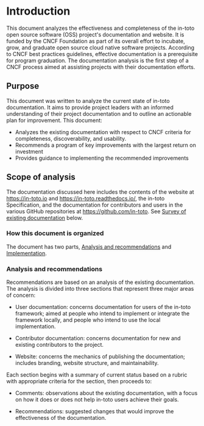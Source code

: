 # Introduction
This document analyzes the effectiveness  and completeness of the in-toto open source software (OSS) project's documentation and website. It is funded by the CNCF Foundation as part of its overall effort to incubate, grow, and graduate open source cloud native software projects.
According to CNCF best practices guidelines, effective documentation is a prerequisite for program graduation. The documentation analysis is the first step of a CNCF process aimed at assisting projects with their documentation efforts.
## Purpose
This document was written to analyze the current state of in-toto documentation. It aims to provide project leaders with an informed understanding of their project documentation and to outline an actionable plan for improvement. This document:

- Analyzes the existing documentation with respect to CNCF criteria for completeness, discoverability, and usability.
- Recommends a program of key improvements with the largest return on investment
- Provides guidance to implementing the recommended improvements

## Scope of analysis
The documentation discussed here includes the contents of the website at https://in-toto.io and https://in-toto.readthedocs.io/, the in-toto Specification, and the documentation for contributors and users in the various GitHub repositories at https://github.com/in-toto. See [Survey of existing documentation](#survey-of-existing-documentation) below.

### How this document is organized

The document has two parts, [Analysis and recommendations](./assessments#analysis-and-recommendations-1)
 and [Implementation](./assessments#implementation).

### Analysis and recommendations

Recommendations are based on an analysis of the existing documentation. The analysis is divided into three sections that represent three major areas of concern:

- User documentation: concerns documentation for users of the in-toto framework; aimed at people who intend to implement or integrate the framework locally, and people who intend to use the local implementation.

- Contributor documentation: concerns documentation for new and existing contributors to the project.

- Website: concerns the mechanics of publishing the documentation; includes branding, website structure, and maintainability.

Each section begins with a summary of current status based on a rubric with appropriate criteria for the section, then proceeds to:

- Comments: observations about the existing documentation, with a focus on how it does or does not help in-toto users achieve their goals.

- Recommendations: suggested changes that would improve the effectiveness of the documentation.


